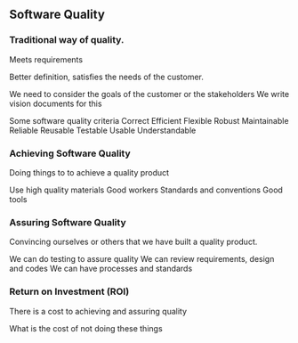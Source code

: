 ## Software Quality

### Traditional way of quality.

Meets requirements

Better definition, satisfies the needs of the customer.

We need to consider the goals of the customer or the stakeholders
We write vision documents for this

Some software quality criteria
Correct
Efficient
Flexible
Robust
Maintainable
Reliable
Reusable
Testable
Usable
Understandable

### Achieving Software Quality
Doing things to to achieve a quality product

Use high quality materials
Good workers
Standards and conventions
Good tools

### Assuring Software Quality
Convincing ourselves or others that we have built a quality product.

We can do testing to assure quality
We can review requirements, design and codes
We can have processes and standards

### Return on Investment (ROI)

There is a cost to achieving and assuring quality

What is the cost of not doing these things